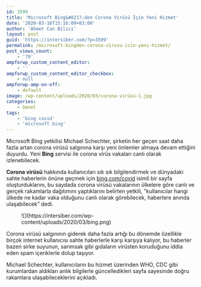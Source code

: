 ```yaml
---
id: 3599
title: 'Microsoft Bing&#8217;den Corona Virüsü İçin Yeni Hizmet'
date: '2020-03-16T15:16:09+03:00'
author: 'Ahmet Can Bilici'
layout: post
guid: 'https://intersiber.com/?p=3599'
permalink: /microsoft-bingden-corona-virusu-icin-yeni-hizmet/
post_views_count:
    - '79'
ampforwp_custom_content_editor:
    - ''
ampforwp_custom_content_editor_checkbox:
    - null
ampforwp-amp-on-off:
    - default
image: /wp-content/uploads/2020/03/corona-virüsü-1.jpg
categories:
    - Genel
tags:
    - 'bing covid'
    - 'microsoft bing'
---
```


Microsoft Bing yetkilisi Michael Schechter, şirketin her geçen saat daha fazla artan corona virüsü salgınına karşı yeni önlemler almaya devam ettiğini duyurdu. Yeni **Bing** servisi ile corona virüs vakaları canlı olarak izlenebilecek.

**Corona virüsü** hakkında kullanıcıları sık sık bilgilendirmek ve dünyadaki sahte haberlerin önüne geçmek için [bing.com/covid](https://bing.com/covid) isimli bir sayfa oluşturduklarını, bu saydada corona virüsü vakalarının ülkelere göre canlı ve gerçek rakamlarla dağıtımını yaptıklarını belirten yetkili, ”kullanıcılar hangi ülkede ne kadar vaka olduğunu canlı olarak görebilecek, haberlere anında ulaşabilecek” dedi.

<figure class="wp-block-image size-full">![](https://intersiber.com/wp-content/uploads/2020/03/bing.png)</figure>Corona virüsü salgınının giderek daha fazla artığı bu dönemde özellikle birçok internet kullanıcısı sahte haberlerle karşı karşıya kalıyor, bu haberler bazen sirke suyunun, sarımsak gibi gıdaların virüsten koruduğunu iddia eden spam içeriklerle dolup taşıyor.

Michael Schechter, kullanıcıların bu hizmet üzerinden WHO, CDC gibi kurumlardan aldıkları anlık bilgilerle güncelledikleri sayfa sayesinde doğru rakamlara ulaşabileceklerini açıkladı.